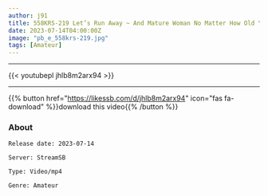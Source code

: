 ```yaml
---
author: j91
title: 558KRS-219 Let’s Run Away ~ And Mature Woman No Matter How Old You Are, You Want To Do It 14
date: 2023-07-14T04:00:00Z
image: "pb_e_558krs-219.jpg"
tags: [Amateur]
---
```

___

{{< youtubepl jhlb8m2arx94 >}}
___

{{% button href="https://likessb.com/d/jhlb8m2arx94" icon="fas fa-download" %}}download this video{{% /button %}}
### About

`Release date: 2023-07-14`

`Server: StreamSB`

`Type: Video/mp4`

`Genre:	Amateur`